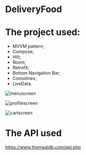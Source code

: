 # DeliveryFood

# The project used:
- MVVM pattern;
- Compose;
- Hilt;
- Room;
- Retrofit;
- Bottom Navigation Bar;
- Coroutines;
- LiveData.

![menuscreen](https://user-images.githubusercontent.com/95710591/203618586-6d06cb71-316d-4527-9289-df09a6f49111.png)

![profilescreen](https://user-images.githubusercontent.com/95710591/203618607-c9cf8336-e0f1-40b3-87b9-250b82fbc621.png)

![cartscreen](https://user-images.githubusercontent.com/95710591/203760062-db9b1f4c-d324-4af7-988f-2d733da889ea.png)

# The API used
https://www.themealdb.com/api.php
